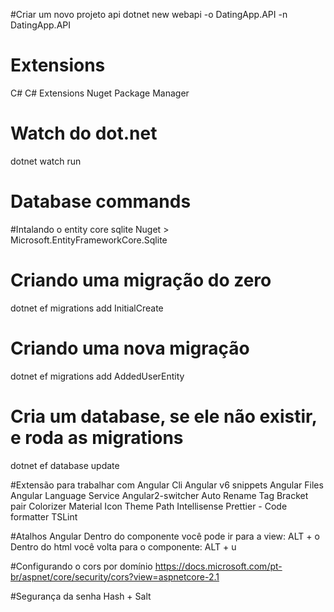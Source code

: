 #Criar um novo projeto api
dotnet new webapi -o DatingApp.API -n DatingApp.API

# Extensions
C#
C# Extensions
Nuget Package Manager

# Watch do dot.net
dotnet watch run

# Database commands

#Intalando o entity core sqlite
Nuget > Microsoft.EntityFrameworkCore.Sqlite

# Criando uma migração do zero
dotnet ef migrations add InitialCreate

# Criando uma nova migração
dotnet ef migrations add AddedUserEntity

# Cria um database, se ele não existir, e roda as migrations
dotnet ef database update

#Extensão para trabalhar com Angular Cli
Angular v6 snippets
Angular Files
Angular Language Service
Angular2-switcher
Auto Rename Tag
Bracket pair Colorizer
Material Icon Theme
Path Intellisense
Prettier - Code formatter
TSLint

#Atalhos Angular
Dentro do componente você pode ir para a view: ALT + o
Dentro do html você volta para o componente: ALT + u

#Configurando o cors por domínio
https://docs.microsoft.com/pt-br/aspnet/core/security/cors?view=aspnetcore-2.1

#Segurança da senha
Hash + Salt

